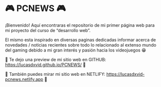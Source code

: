 # :video_game: PCNEWS :video_game:

¡Bienvenido! Aquí encontraras el repositorio de mi primer página web para mi proyecto del curso de “desarrollo web”.

El mismo esta inspirado en diversas paginas dedicadas informar acerca de novedades / noticias recientes sobre todo lo relacionado al extenso mundo del gaming debido a mi gran interés y pasión hacia los videojuegos :grin:

:frog: Te dejo una preview de mi sitio web en GITHUB: https://lucasdxvid.github.io/PCNEWS/ :frog:

:dragon_face: También puedes mirar mi sitio web en NETLIFY: https://lucasdxvid-pcnews.netlify.app :dragon_face:
